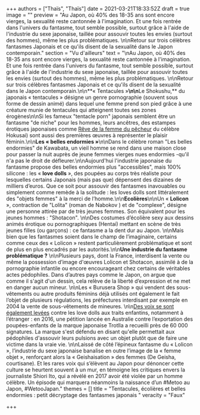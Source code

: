+++
authors = ["Thaïs", "Thaïs"]
date = 2021-03-21T18:33:52Z
draft = true
image = ""
preview = "Au Japon, où  40% des 18-35 ans sont encore vierges, la sexualité reste cantonnée à l'imagination.  Et une fois rentrée dans l'univers du fantasme, tout semble possible, surtout grâce à l'aide de l'industrie du sexe japonaise, taillée pour assouvir toutes les envies (surtout des hommes), même les plus problématiques. \n\nRetour sur trois célèbres fantasmes Japonais et ce qu'ils disent de la sexualité dans le Japon contemporain."
section = "Vu d'ailleurs"
text = "\nAu Japon, où  40% des 18-35 ans sont encore vierges, la sexualité reste cantonnée à l'imagination.  Et une fois rentrée dans l'univers du fantasme, tout semble possible, surtout grâce à l'aide de l'industrie du sexe japonaise, taillée pour assouvir toutes les envies (surtout des hommes), même les plus problématiques. \n\nRetour sur trois célèbres fantasmes Japonais et ce qu'ils disent de la sexualité dans le Japon contemporain.\n\n**« Tentacules »**\n\n**Le Shokushu,**  du japonais « tentacules » désigne un genre pornographie (souvent sous forme de dessin animé) dans lequel une femme prend son pied grâce à une créature munie de tentacules qui atteignent toutes ses zones érogènes\n\nSi les fameux \"tentacle porn\" japonais semblent être un fantasme \"de niche\" pour les hommes, leurs ancêtres, des estampes érotiques  japonaises comme [ Rêve de la femme du pêcheur](https://fr.wikipedia.org/wiki/Le_R%C3%AAve_de_la_femme_du_p%C3%AAcheur#/media/Fichier:Tako_to_ama_retouched.jpg) du célèbre Hokusai)  sont aussi des premières œuvres à représenter le plaisir féminin.\n\n**Les « belles endormies »**\n\nDans le célèbre roman \"Les belles endormies\" de Kawabata, un vieil homme se rend dans une maison close pour passer la nuit auprès de jeune femmes vierges nues endormies -qu'il n'a pas le droit de défleurer.\n\nAujourd'hui l'industrie japonaise du fantasme propose des belles endormies plus \"accessibles\", mais 100% silicone : les « **love dolls** », des poupées au corps très réaliste pour lesquelles certains Japonais (mais pas que) dépensent des dizaines de milliers d’euros. Que ce soit pour assouvir des fantasmes inavouables ou simplement comme remède à la solitude : les loves dolls  sont littéralement des \"objets femmes\" à la merci de l’homme.\n\n**Ecolières**\n\nUn « **Lolicon** », contraction de \"Lolita\" (roman de Nabokov ) et de \"complexe\",  désigne une personne attirée  par de très jeunes femmes.  Son équivalent pour les jeunes hommes : \"Shotacon\". \n\nDes costumes d’écolière sexy aux dessins animés érotique ou pornographiques (Hentai) mettant en scène de très jeunes filles  (ou garçons) : ce fantasme a la dent dur au Japon. \n\nMais bien que les fantasmes soient dans le champ de l’imaginaire, certains comme ceux des « Lolicon » restent particulièrement problématique et sont de plus en plus encadrés par les autorités.\n\n**Une industrie du fantasme problématique ?** \n\nPlusieurs pays, dont la France, interdisent la vente ou même la possession d’image d'œuvres Lolicon et Shotacon, assimilé à de la pornographie infantile ou encore encourageant chez certains de véritables actes pédophiles. Dans d’autres pays comme le Japon, on argue que comme il s'agit d'un dessin, cela relève de la liberté d’expression et ne met en danger aucun mineur. \n\nLes « Burusera Shop » qui vendent des sous-vêtements ou autre produits féminins déjà utilisés ont également le fait l’objet de plusieurs régulations, les préfectures interdisant par exemple en 2004 la vente de sous-vêtements de mineures. \n\n[Des voix se sont également levées](https://www.neonmag.fr/des-poupees-enfants-en-silicone-pour-lutter-contre-la-pedophilie-creent-la-polemique-471221.html) contre les love dolls aux traits enfantins, notamment à l’étranger : en 2016, une pétition lancée en Australie contre l’exportation des poupées-enfants de la marque japonaise Trotlla a recueilli près de 60 000 signatures. La marque s'est défendu en disant qu'elle permettait aux pédophiles d'assouvir leurs pulsions avec un objet plutôt que de faire une victime dans la vraie vie. \n\nLaissé de côté l’épineux fantasme du « Lolicon », l’industrie du sexe japonaise banalise en outre l’image de la « femme objet », renforçant alors la « Geishaisation » des femmes (De Geisha, courtisane). Et les rares voix qui s’élèvent au Japon pour dénoncer cette culture se heurtent souvent à un mur, en témoigne les critiques envers la journaliste Shiori Ito, qui a révélé en 2017 avoir été violée par un homme célèbre. Un épisode qui marquera néanmoins la naissance d’un #Metoo au Japon, #WetooJapan."
themes = []
title = "Tentacules, écolières et belles endormies : petit décryptage des fantasmes japonais "
veracity = "Faux"

+++
